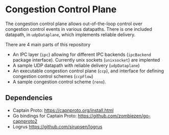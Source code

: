 Congestion Control Plane
========================

The congestion control plane allows out-of-the-loop control over congestion control events in various datapaths.
There is one included datapath, in `udpDataplane`, which implements reliable delivery.

There are 4 main parts of this repository
- An IPC layer (`ipc`) allowing for different IPC backends (`ipcBackend` package interface). Currently unix sockets (`unixsocket`) are implented
- A sample UDP datapath with reliable delivery (`udpDataplane`)
- An executable congestion control plane (`ccp`), and interface for defining congestion control schemes (`ccpFlow`)
- A sample congestion control scheme (`reno`).

Dependencies
------------

- Captain Proto: https://capnproto.org/install.html
- Go bindings for Captain Proto: https://github.com/zombiezen/go-capnproto2
- Logrus https://github.com/sirupsen/logrus
